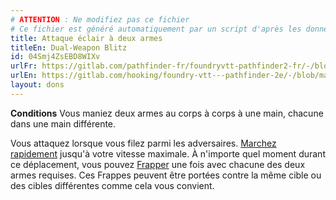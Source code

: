 ```yaml
---
# ATTENTION : Ne modifiez pas ce fichier
# Ce fichier est généré automatiquement par un script d'après les données du module Foundry VTT officiel et de sa traduction
title: Attaque éclair à deux armes
titleEn: Dual-Weapon Blitz
id: 04Smj4ZsEBD8WIXv
urlFr: https://gitlab.com/pathfinder-fr/foundryvtt-pathfinder2-fr/-/blob/master/data/feats/04Smj4ZsEBD8WIXv.htm
urlEn: https://gitlab.com/hooking/foundry-vtt---pathfinder-2e/-/blob/master/packs/data/feats.db/dual-weapon-blitz.json
layout: dons
---
```

**Conditions** Vous maniez deux armes au corps à corps à une main, chacune dans une main différente.

Vous attaquez lorsque vous filez parmi les adversaires. [Marchez rapidement](../actions/marcher-rapidement.md) jusqu'à votre vitesse maximale. À n'importe quel moment durant ce déplacement, vous pouvez [Frapper](../actions/frapper.md)  une fois avec chacune des deux armes requises. Ces Frappes peuvent être portées contre la même cible ou des cibles différentes comme cela vous convient.
